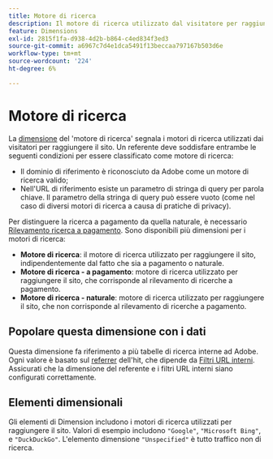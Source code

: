 ```yaml
---
title: Motore di ricerca
description: Il motore di ricerca utilizzato dal visitatore per raggiungere il sito.
feature: Dimensions
exl-id: 2815f1fa-d938-4d2b-b864-c4ed834f3ed3
source-git-commit: a6967c7d4e1dca5491f13beccaa797167b503d6e
workflow-type: tm+mt
source-wordcount: '224'
ht-degree: 6%

---
```


# Motore di ricerca

La [dimensione](overview.md) del &#39;motore di ricerca&#39; segnala i motori di ricerca utilizzati dai visitatori per raggiungere il sito. Un referente deve soddisfare entrambe le seguenti condizioni per essere classificato come motore di ricerca:

* Il dominio di riferimento è riconosciuto da Adobe come un motore di ricerca valido;
* Nell&#39;URL di riferimento esiste un parametro di stringa di query per parola chiave. Il parametro della stringa di query può essere vuoto (come nel caso di diversi motori di ricerca a causa di pratiche di privacy).

Per distinguere la ricerca a pagamento da quella naturale, è necessario [Rilevamento ricerca a pagamento](/help/admin/tools/manage-rs/edit-settings/general/paid-search-detection/paid-search-detection.md). Sono disponibili più dimensioni per i motori di ricerca:

* **Motore di ricerca**: il motore di ricerca utilizzato per raggiungere il sito, indipendentemente dal fatto che sia a pagamento o naturale.
* **Motore di ricerca - a pagamento**: motore di ricerca utilizzato per raggiungere il sito, che corrisponde al rilevamento di ricerche a pagamento.
* **Motore di ricerca - naturale**: motore di ricerca utilizzato per raggiungere il sito, che non corrisponde al rilevamento di ricerche a pagamento.

## Popolare questa dimensione con i dati

Questa dimensione fa riferimento a più tabelle di ricerca interne ad Adobe. Ogni valore è basato sul [referrer](referrer.md) dell&#39;hit, che dipende da [Filtri URL interni](/help/admin/tools/manage-rs/edit-settings/general/internal-url-filter-admin.md). Assicurati che la dimensione del referente e i filtri URL interni siano configurati correttamente.

## Elementi dimensionali

Gli elementi di Dimension includono i motori di ricerca utilizzati per raggiungere il sito. Valori di esempio includono `"Google"`, `"Microsoft Bing"`, e `"DuckDuckGo"`. L&#39;elemento dimensione `"Unspecified"` è tutto traffico non di ricerca.

